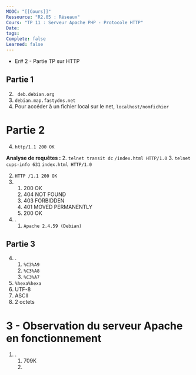 ```yaml
---
MOOC: "[[Cours]]"
Ressource: "R2.05 : Réseaux"
Cours: "TP 11 : Serveur Apache PHP - Protocole HTTP"
Date: 
tags: 
Complete: false
Learned: false
---
```

 - Er# 2 - Partie TP sur HTTP
## Partie 1
2. ` deb.debian.org`
3. `debian.map.fastydns.net`
6.  Pour accéder à un fichier local sur le net, `localhost/nomfichier`
# Partie 2
4. `http/1.1 200 OK`

**Analyse de requêtes :**
2. `telnet transit dc` `/index.html HTTP/1.0`
3. `telnet cups-info 631` `index.html HTTP/1.0`

2. `HTTP /1.1 200 OK`
3. 
	1. 200  OK
	2. 404  NOT FOUND
	3. 403 FORBIDDEN
	4. 401 MOVED PERMANENTLY
	5. 200 OK
4. .
	1. `Apache 2.4.59 (Debian)`
## Partie 3
4. .
	1. `%C3%A9`
	2. `%C3%A8`
	3. `%C3%A7`
5. `%hexa%hexa`
6. UTF-8
7. ASCII
8. 2 octets

# 3 - Observation du serveur Apache en fonctionnement
1. .
	1. 709K
	2. 